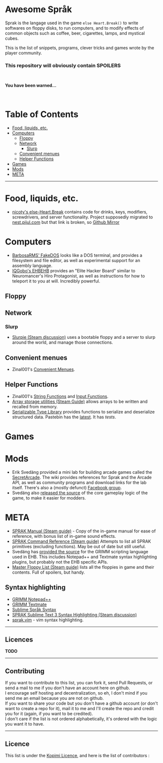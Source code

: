 # Awesome Språk

Sprak is the langage used in the game `else Heart.Break()` to write softwares on floppy disks, to run computers, and to modify effects of common objects such as coffee, beer, cigarettes, lamps, and mystical cubes.

This is the list of snippets, programs, clever tricks and games wrote by the player community.

### This repository will obviously contain SPOILERS


<br/>

**You have been warned...**

<br/>


Table of Contents
=================


- [Food, liquids, etc.](#food-liquids-etc)
- [Computers](#computers)
  - [Floppy](#floppy)
  - [Network](#network)
    - [Slurp](#slurp)
  - [Convenient menues](#convenient-menues)
  - [Helper Functions](#helper-functions)
- [Games](#games)
- [Mods](#mods)
- [META](#meta)

---------------------------------------------------------

# Food, liquids, etc.

- [nicoty's else-Heart.Break](https://gitlab.com/nicoty/else-Heart.Break)
  contains code for drinks, keys, modifiers, screwdrivers, and server functionality.
  Project supposedly migrated to [nest.pijul.com](https://nest.pijul.com/nicoty/else_heart_break_scripts)
  but that link is broken, so 
  [Github Mirror](https://github.com/VoidNoire/else-Heart.Break)

# Computers

- [BarbosaRMS' FakeDOS](https://github.com/BarbosaRMS/Sprak_FakeDOS)
  looks like a DOS terminal, and provides a filesystem and file editor, as well as
  experimental support for an assembly language.
- [IQGobo's EHBEHB](https://github.com/IQGobo/EHBEHB) provides an "Elite Hacker Board"
  similar to Neuromancer's Hiro Protagonist, as well as instructions for how to teleport
  it to you at will. Incredibly powerful.

## Floppy

## Network

### Slurp

- [Slurpie (Steam discussion)](https://steamcommunity.com/app/400110/discussions/0/487870763300928645/)
  uses a bootable floppy and a server to slurp around the world, and manage those connections.

## Convenient menues

- Zinal001's [Convenient Menues](<Convenient Menues.txt>).

## Helper Functions


- Zinal001's [String Functions](<String Functions.txt>) and [Input Functions](Input.txt).
- [Array storage utilities (Steam Guide)](https://steamcommunity.com/sharedfiles/filedetails/?id=646979331)
  allows arrays to be written and recalled from memory.
- [Serializable Type Library](https://steamcommunity.com/app/400110/discussions/0/490121928352987219/)
  provides functions to serialize and deserialize structured data.
  Pastebin has the [latest](https://pastebin.com/GDxee0Ns).
  It has *tests*.
  
# Games

# Mods

- Erik Svedäng provided a mini lab for building arcade games called the
  [SecretArcade](https://github.com/eriksvedang/SecretArcade/wiki). The
  wiki provides references for Sprak and the Arcade API, as well as community
  programs and download links for the lab itself. There's also a (mostly defunct)
  [Facebook group](https://www.facebook.com/groups/988216627861325).
 - Svedäng also [released the source](https://github.com/eriksvedang/GameWorld2)
   of the core gameplay logic of the game, to make it easier for modders.

# META

- [SPRAK Manual (Steam guide)](https://steamcommunity.com/sharedfiles/filedetails/?id=546973541) - 
  Copy of the in-game manual for ease of reference, with bonus list of in-game sound effects.
- [SPRAK Command Reference (Steam guide)](https://steamcommunity.com/sharedfiles/filedetails/?id=612257262)
  Attempts to list all SPRAK primitives (excluding functions). May be out of date but still useful.
- Svedäng has [provided the source](https://github.com/eriksvedang/Grimm)
  for the GRIMM scripting language used in EHB. This includes Notepad++ and Textmate syntax
  highlighting plugins, but probably not the EHB specific APIs.
- [Master Floppy List (Steam guide)](https://steamcommunity.com/sharedfiles/filedetails/?id=1434554102)
  lists all the floppies in game and their contents. Full of spoilers, but handy.
  

## Syntax highlighting

- [GRIMM Notepad++](https://github.com/eriksvedang/Grimm/tree/master/Grimm/LanguageDefinitionPlugins/Notpepad%2B%2B)
- [GRIMM Textmate](https://github.com/eriksvedang/Grimm/tree/master/Grimm/LanguageDefinitionPlugins/Textmate)
- [Sublime Språk Syntax](https://github.com/Eforen/sublime-syntax-sprak)
- [SPRAK Sublime Text 3 Syntax Highlighting (Steam discussion)](https://steamcommunity.com/app/400110/discussions/0/135508031954612536/)
- [sprak.vim](https://github.com/valeth/sprak.vim) - 
  vim syntax highlighting.


---------------------------------------------------------

## Licences

**TODO**

---------------------------------------------------------

## Contributing

If you want to contribute to this list, you can fork it, send Pull Requests, or send a mail to me if you don't have an account here on github.  
I encourage self hosting and decentralization, so eh, I don't mind if you send me an email because you are not on github.  
If you want to share your code but you don't have a github account (or don't want to create a repo for it), mail it to me and I'll create the repo and credit you for it (again, if you want to be credited).  
I don't care if the list is not ordered alphabetically, it's ordered with the logic you want it to have.

---------------------------------------------------------

## Licence

This list is under the [Kopimi Licence](http://www.kopimi.com/kopimi), and here is the list of contributors :


